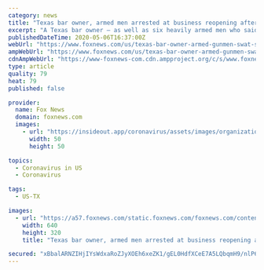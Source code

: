 ```yaml
---
category: news
title: "Texas bar owner, armed men arrested at business reopening after dramatic standoff with police"
excerpt: "A Texas bar owner – as well as six heavily armed men who said they were there to protect her – were arrested Monday following a brief standoff with police while protesting state’s lockdown measures amid the coronavirus pandemic,"
publishedDateTime: 2020-05-06T16:37:00Z
webUrl: "https://www.foxnews.com/us/texas-bar-owner-armed-gunmen-swat-standoff-reopening-coronavirus"
ampWebUrl: "https://www.foxnews.com/us/texas-bar-owner-armed-gunmen-swat-standoff-reopening-coronavirus.amp"
cdnAmpWebUrl: "https://www-foxnews-com.cdn.ampproject.org/c/s/www.foxnews.com/us/texas-bar-owner-armed-gunmen-swat-standoff-reopening-coronavirus.amp"
type: article
quality: 79
heat: 79
published: false

provider:
  name: Fox News
  domain: foxnews.com
  images:
    - url: "https://insideout.app/coronavirus/assets/images/organizations/foxnews.com-50x50.jpg"
      width: 50
      height: 50

topics:
  - Coronavirus in US
  - Coronavirus

tags:
  - US-TX

images:
  - url: "https://a57.foxnews.com/static.foxnews.com/foxnews.com/content/uploads/2020/05/640/320/suspects-2-Ector-County-Sheriffs-Office.jpg?ve=1&tl=1"
    width: 640
    height: 320
    title: "Texas bar owner, armed men arrested at business reopening after dramatic standoff with police"

secured: "xBbalARNZIHjIYsWdxaRoZJyXOEh6xeZK1/gEL0HdfXCeE7A5LQbqmH9/nlP6wrZ4YICDbJk3rIfS3mh31fap+KkG8XopNxSByKeKcF5sYLXfvwZgQZHm1d3Uk1lS1b+ndGLldVJ2un5qnCJeCt9kvzazRJ3VV9eMivdYrKg0fHdXQAd5LkBmPE8vdgkVAzyA+yyQSlsxE0DJhjHGsN6oJ9SRClA40zJjoGG6c+lrxZQSJSiWUOLKcfPL5+vbd8rMcS5xKPzUbjc495DBa4cBjCnJbP2MvL+JXri3KIY5bzr+mxuCS0tOoiUgR5vBEEm/juNrUtgopm/Fm6ZqZqRTmshojkT+ant3bKOAAzTlSGSEke6CC6mam74brS2ATN71P+dZYkDTTe3efN0ZhsCoYUckEDjGyfzWLabn1680ArgW3+qDZu0CJPmKJjoFUgfEcUE8zG9ZzJGkwulqa65j2BulA7oOlFrH8+6K1OJPFU=;YEh3S/AFYVKyvHBfFeynJQ=="
---
```


